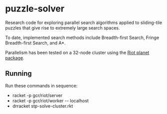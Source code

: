 puzzle-solver
=============

Research code for exploring parallel search algorithms
applied to sliding-tile puzzles that give rise to
extremely large search spaces.

To date, implemented search methods include Breadth-first Search,
Fringe Breadth-first Search, and A\*.

Parallelism has been tested on a 32-node cluster
using the [Riot planet package](http://planet.racket-lang.org/display.ss?package=riot.plt&owner=gcr).

Running
-------

Run these commands in sequence:

* racket -p gcr/riot/server
* racket -p gcr/riot/worker -- localhost
* drracket stp-solve-cluster.rkt
